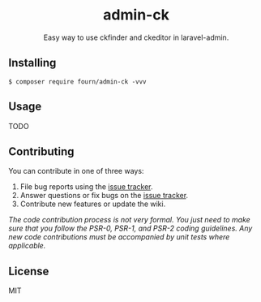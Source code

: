 <h1 align="center"> admin-ck </h1>

<p align="center"> Easy way to use ckfinder and ckeditor in laravel-admin.</p>


## Installing

```shell
$ composer require fourn/admin-ck -vvv
```

## Usage

TODO

## Contributing

You can contribute in one of three ways:

1. File bug reports using the [issue tracker](https://github.com/fourn/admin-ck/issues).
2. Answer questions or fix bugs on the [issue tracker](https://github.com/fourn/admin-ck/issues).
3. Contribute new features or update the wiki.

_The code contribution process is not very formal. You just need to make sure that you follow the PSR-0, PSR-1, and PSR-2 coding guidelines. Any new code contributions must be accompanied by unit tests where applicable._

## License

MIT